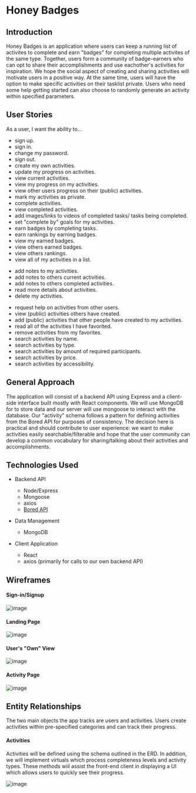 # Honey Badges

## Introduction
Honey Badges is an application where users can keep a running list of activites to complete and earn "badges" for completing multiple activites of the same type. Together, users form a community of badge-earners who can opt to share their accomplishments and use eachother's activities for inspiration. We hope the social aspect of creating and sharing activities will motivate users in a positive way. At the same time, users will have the option to make specific activities on their tasklist private. Users who need some help getting started can also choose to randomly generate an activity within specified parameters.

## User Stories
As a user, I want the ability to...
  - sign up.
  - sign in.
  - change my password.
  - sign out.
  - create my own activities.
  - update my progress on activities.
  - view current activities.
  - view my progress on my activities.
  - view other users progress on their (public) activities.
  - mark my activities as private.
  - complete activities.
  - view completed activities.
  - add images/links to videos of completed tasks/ tasks being completed.
  - set "complete by" goals for my activities.
  - earn badges by completing tasks.
  - earn rankings by earning badges.
  - view my earned badges.
  - view others earned badges.
  - view others rankings.
  - view all of my activities in a list.
  <!-- - view my accomplishments. -->
  - add notes to my activities.
  - add notes to others current activities.
  - add notes to others completed activities.
  - read more details about activities.
  - delete my activities.
  <!-- - share my activities with other users. -->
  - request help on activities from other users.
  - view (public) activities others have created.
  - add (public) activities that other people have created to my  activities.
  - read all of the activities I have favorited.
  - remove activities from my favorites.
  - search activities by name.
  - search activities by type.
  - search activities by amount of required participants.
  - search activities by price.
  - search activities by accessibility.

## General Approach
The application will consist of a backend API using Express and a client-side interface built mostly with React components. We will use MongoDB for to store data and our server will use mongoose to interact with the database. Our "activity" schema follows a pattern for defining activities from the Bored API for purposes of consistency. The decision here is practical and should contribute to user experience: we want to make activities easily searchable/filterable and hope that the user community can develop a common vocabulary for sharing/talking about their activities and accomplishments. 

## Technologies Used
- Backend API
    - Node/Express
    - Mongoose
    - axios 
    - [Bored API](https://www.boredapi.com/documentation)

 - Data Management
    - MongoDB

- Client Application
    - React
    - axios (primarily for calls to our own backend API)

## Wireframes

#### Sign-in/Signup
![image](public/planning/LOGIN_SIGNUP.jpeg)

#### Landing Page
![image](public/planning/HOME_PAGE.jpeg)

#### User's "Own" View
![image](public/planning/USER_PAGE.jpeg)

#### Activity Page
![image](public/planning/ACTIVITY_PAGE.jpeg)


## Entity Relationships
The two main objects the app tracks are users and activities. Users create activities within pre-specified categories and can track their progress. 

#### Activities
Activities will be defined using the schema outlined in the ERD. In addition, we will implement virtuals which process completeness levels and activity types. These methods wiil assist the front-end client in displaying a UI which allows users to quickly see their progress. 

![image](public/planning/honey_badges_erd.png)